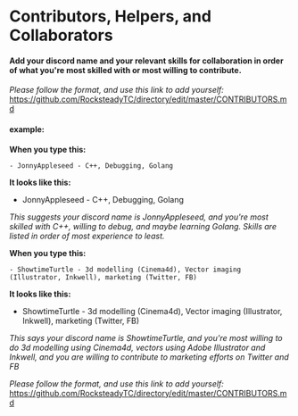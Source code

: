 # Contributors, Helpers, and Collaborators 

#### Add your discord name and your relevant skills for collaboration in order of what you're most skilled with or most willing to contribute.

*Please follow the format, and use this link to add yourself:* https://github.com/RocksteadyTC/directory/edit/master/CONTRIBUTORS.md



#### example: 

**When you type this:**

`- JonnyAppleseed - C++, Debugging, Golang `

**It looks like this:**

- JonnyAppleseed - C++, Debugging, Golang


*This suggests your discord name is JonnyAppleseed, and you're most skilled with C++, willing to debug, and maybe learning Golang. Skills are listed in order of most experience to least.*



**When you type this:**

`- ShowtimeTurtle - 3d modelling (Cinema4d), Vector imaging (Illustrator, Inkwell), marketing (Twitter, FB)`

**It looks like this:**

- ShowtimeTurtle - 3d modelling (Cinema4d), Vector imaging (Illustrator, Inkwell), marketing (Twitter, FB)


*This says your discord name is ShowtimeTurtle, and you're most willing to do 3d modelling using Cinema4d, vectors using Adobe Illustrator and Inkwell, and you are willing to contribute to marketing efforts on Twitter and FB*


*Please follow the format, and use this link to add yourself:* https://github.com/RocksteadyTC/directory/edit/master/CONTRIBUTORS.md

